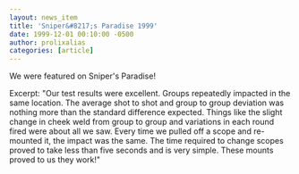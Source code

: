 ```yaml
---
layout: news_item
title: 'Sniper&#8217;s Paradise 1999'
date: 1999-12-01 00:10:00 -0500
author: prolixalias
categories: [article]
---
```


We were featured on Sniper's Paradise!

Excerpt:
"Our test results were excellent. Groups repeatedly impacted in the same location. The average shot to shot and group to group deviation was nothing more than the standard difference expected. Things like the slight change in cheek weld from group to group and variations in each round fired were about all we saw. Every time we pulled off a scope and re-mounted it, the impact was the same. The time required to change scopes proved to take less than five seconds and is very simple. These mounts proved to us they work!"
